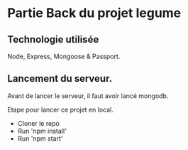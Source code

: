 # Partie Back du projet legume

## Technologie utilisée
Node, Express, Mongoose & Passport.

## Lancement du serveur.
Avant de lancer le serveur, il faut avoir lancé mongodb.

Etape pour lancer ce projet en local.

* Cloner le repo
* Run 'npm install'
* Run 'npm start'

